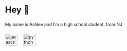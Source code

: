 <h1 align="left">Hey 👋 </h1>

###

<p align="left">My name is Ashlee and I'm a high school student, from NJ </p>

###


<div align="left">
  <img src="https://cdn.jsdelivr.net/gh/devicons/devicon/icons/javascript/javascript-original.svg" height="40" alt="javascript logo"  />
  <img width="12" />
  <img src="https://upload.wikimedia.org/wikipedia/commons/thumb/0/0a/Python.svg/1200px-Python.svg.png" height="40" alt="python logo"  />
  <img width="12" />

</div>

###
